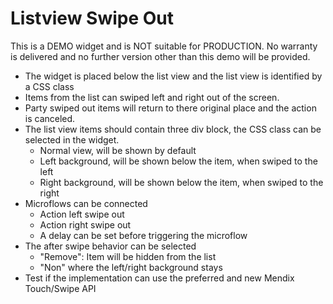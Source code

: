 # Listview Swipe Out

This is a DEMO widget and is NOT suitable for PRODUCTION.
No warranty is delivered and no further version other than this demo will be provided.

 - The widget is placed below the list view and the list view is identified by a CSS class
 - Items from the list can swiped left and right out of the screen.
 - Party swiped out items will return to there original place and the action is canceled.
 - The list view items should contain three div block, the CSS class can be selected in the widget.
   - Normal view, will be shown by default
   - Left background, will be shown below the item, when swiped to the left
   - Right background, will be shown below the item, when swiped to the right 
 - Microflows can be connected 
   - Action left swipe out 
   - Action right swipe out
   - A delay can be set before triggering the microflow
 - The after swipe behavior can be selected
   - "Remove": Item will be hidden from the list
   - "Non" where the left/right background stays
 - Test if the implementation can use the preferred and new Mendix Touch/Swipe API
